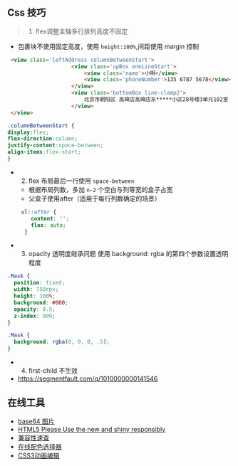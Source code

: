## Css 技巧

> 1. flex调整主轴多行排列高度不固定
  + 包裹块不使用固定高度，使用 `height:100%`,间距使用 margin 控制
````html
 <view class='leftAddress columnBetweenStart'>
                    <view class='upBox oneLineStart'>
                        <view class='name'>小明</view>
                        <view class='phoneNumber'>135 6787 5678</view>
                    </view>
                    <view class='bottomBox line-clamp2'>
                        北京市朝阳区 高碑店高碑店东*****小区28号楼3单元102室
                    </view>
 </view>
````
````css
.columnBetweenStart {
display:flex;
flex-direction:column;
justify-content:space-between;
align-items:flex-start;
}

````
- 2. flex 布局最后一行使用 `space-between`
  + 根据布局列数，多加 `n-2` 个空白与列等宽的盒子占宽
  + 父盒子使用after（适用于每行列数确定的场景）
  ````css
   ul::after {
      content: '';
      flex: auto;
    }
  ````


- 3. opacity 透明度继承问题
使用 background: rgba 的第四个参数设置透明程度
````css
.Mask {
  position: fixed;
  width: 750rpx;
  height: 100%;
  background: #000;
  opacity: 0.5;
  z-index: 999;
}
````

````css
.Mask {
  background: rgba(0, 0, 0, .5);
}
````
- 4. first-child 不生效
- https://segmentfault.com/q/1010000000141546
## 在线工具

* [base64 图片](http://tool.chinaz.com/tools/imgtobase)
* [HTML5 Please Use the new and shiny responsibly](http://html5please.com/)
* [兼容性速查](https://caniuse.com/)
* [在线配色选择器](http://www.peise.net/tools/web/)
* [CSS3动画编辑](https://www.w3cways.com/css3-animation-tool)

